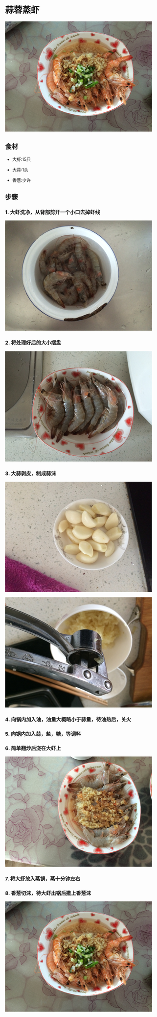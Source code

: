 蒜蓉蒸虾
===============================
![蒜蓉蒸虾](2016-01-11-suan-rong-zheng-xia-05.jpg)


## 食材 ##
* 大虾:15只


* 大蒜:1头


* 香葱:少许


## 步骤 ##
### 1. 大虾洗净，从背部剪开一个小口去掉虾线  ###
![蒜蓉蒸虾](2016-01-11-suan-rong-zheng-xia-00.jpg)


### 2. 将处理好后的大小摆盘 ###
![蒜蓉蒸虾](2016-01-11-suan-rong-zheng-xia-01.jpg)


### 3. 大蒜剥皮，制成蒜沫 ###
![蒜蓉蒸虾](2016-01-11-suan-rong-zheng-xia-02.jpg)


![蒜蓉蒸虾](2016-01-11-suan-rong-zheng-xia-03.jpg)


### 4. 向锅内加入油，油量大概略小于蒜量，待油热后，关火 ###


### 5. 向锅内加入蒜，盐，糖，等调料 ###


### 6. 简单翻炒后浇在大虾上 ###
![蒜蓉蒸虾](2016-01-11-suan-rong-zheng-xia-04.jpg)


### 7. 将大虾放入蒸锅，蒸十分钟左右 ###


### 8. 香葱切沫，待大虾出锅后撒上香葱沫 ###
![蒜蓉蒸虾](2016-01-11-suan-rong-zheng-xia-05.jpg)


